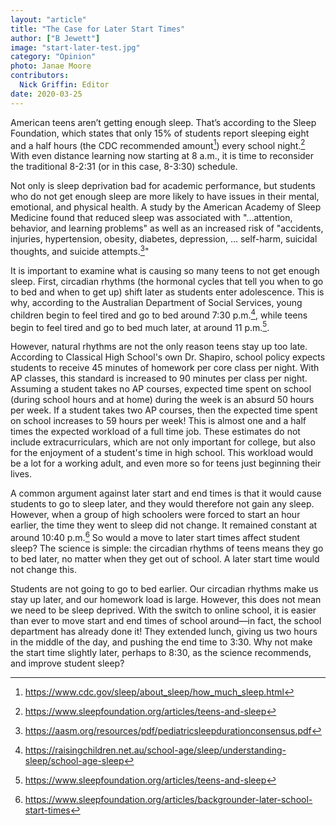 ```yaml
---
layout: "article"
title: "The Case for Later Start Times"
author: ["B Jewett"]
image: "start-later-test.jpg"
category: "Opinion"
photo: Janae Moore
contributors:
  Nick Griffin: Editor
date: 2020-03-25
---
```


American teens aren’t getting enough sleep. That’s according to the Sleep Foundation, which states that only 15% of students report sleeping eight and a half hours (the CDC recommended amount[^5]) every school night.[^1] With even distance learning now starting at 8 a.m., it is time to reconsider the traditional 8-2:31 (or in this case, 8-3:30) schedule.

Not only is sleep deprivation bad for academic performance, but students who do not get enough sleep are more likely to have issues in their mental, emotional, and physical health. A study by the American Academy of Sleep Medicine found that reduced sleep was associated with "...attention, behavior, and learning problems" as well as an increased risk of "accidents, injuries, hypertension, obesity, diabetes, depression, … self-harm, suicidal thoughts, and suicide attempts.[^2]"

It is important to examine what is causing so many teens to not get enough sleep. First, circadian rhythms (the hormonal cycles that tell you when to go to bed and when to get up) shift later as students enter adolescence. This is why, according to the Australian Department of Social Services, young children begin to feel tired and go to bed around 7:30 p.m.[^3], while teens begin to feel tired and go to bed much later, at around 11 p.m.[^4].

However, natural rhythms are not the only reason teens stay up too late. According to Classical High School's own Dr. Shapiro, school policy expects students to receive 45 minutes of homework per core class per night. With AP classes, this standard is increased to 90 minutes per class per night. Assuming a student takes no AP courses, expected time spent on school (during school hours and at home) during the week is an absurd 50 hours per week. If a student takes two AP courses, then the expected time spent on school increases to 59 hours per week! This is almost one and a half times the expected workload of a full time job. These estimates do not include extracurriculars, which are not only important for college, but also for the enjoyment of a student's time in high school. This workload would be a lot for a working adult, and even more so for teens just beginning their lives.

A common argument against later start and end times is that it would cause students to go to sleep later, and they would therefore not gain any sleep. However, when a group of high schoolers were forced to start an hour earlier, the time they went to sleep did not change. It remained constant at around 10:40 p.m.[^6] So would a move to later start times affect student sleep? The science is simple: the circadian rhythms of teens means they go to bed later, no matter when they get out of school. A later start time would not change this.

Students are not going to go to bed earlier. Our circadian rhythms make us stay up later, and our homework load is large. However, this does not mean we need to be sleep deprived. With the switch to online school, it is easier than ever to move start and end times of school around—in fact, the school department has already done it! They extended lunch, giving us two hours in the middle of the day, and pushing the end time to 3:30. Why not make the start time slightly later, perhaps to 8:30, as the science recommends, and improve student sleep?

[^1]: https://www.sleepfoundation.org/articles/teens-and-sleep
[^2]: https://aasm.org/resources/pdf/pediatricsleepdurationconsensus.pdf
[^3]: https://raisingchildren.net.au/school-age/sleep/understanding-sleep/school-age-sleep
[^4]: https://www.sleepfoundation.org/articles/teens-and-sleep
[^5]: https://www.cdc.gov/sleep/about_sleep/how_much_sleep.html
[^6]: https://www.sleepfoundation.org/articles/backgrounder-later-school-start-times
